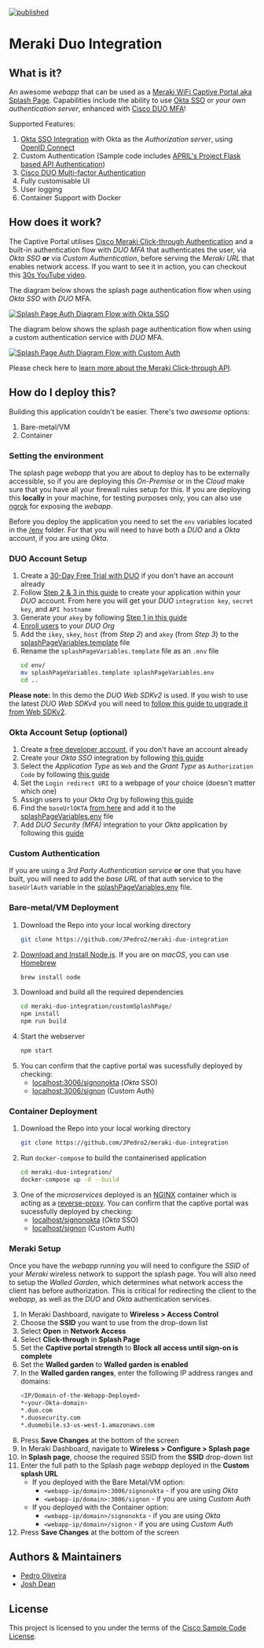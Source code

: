 [![published](https://static.production.devnetcloud.com/codeexchange/assets/images/devnet-published.svg)](https://developer.cisco.com/codeexchange/github/repo/JPedro2/meraki-duo-integration)

# Meraki Duo Integration

## What is it?
An awesome _webapp_ that can be used as a [Meraki WiFi Captive Portal aka Splash Page](https://documentation.meraki.com/General_Administration/Cross-Platform_Content/Splash_Page). Capabilities include the ability to use [Okta SSO](https://www.okta.com/uk/products/single-sign-on/) or _your own authentication server_, enhanced with [Cisco DUO MFA](https://duo.com/product/multi-factor-authentication-mfa)!

Supported Features:

1. [Okta SSO Integration](https://developer.okta.com/docs/guides/build-sso-integration/saml2/overview/) with Okta as the _Authorization server_, using [OpenID Connect](https://openid.net/connect/)
2. Custom Authentication (Sample code includes [APRIL's Project Flask based API Authentication](https://github.com/JPedro2/WxT-QA-BOT/tree/master/backEnd))
3. [Cisco DUO Multi-factor Authentication](https://duo.com/docs#duo-mfa-features)
4. Fully customisable UI 
5. User logging
6. Container Support with Docker


## How does it work?
The Captive Portal utilises [Cisco Meraki Click-through Authentication](https://documentation.meraki.com/MR/MR_Splash_Page/Enabling_Click-through_splash-page) and a built-in authentication flow with _DUO MFA_ that authenticates the user, via _Okta SSO_ **or** via _Custom Authentication_, before serving the _Meraki URL_ that enables network access. If you want to see it in action, you can checkout this [30s YouTube video](https://youtu.be/vG7mbc4A3Tg).

The diagram below shows the splash page authentication flow when using _Okta SSO_ with _DUO_ MFA.

[![Splash Page Auth Diagram Flow with Okta SSO](./docs/img/splash-page-okta-sso-auth-diagram.png)](./docs/img/splash-page-okta-sso-auth-diagram.png)

The diagram below shows the splash page authentication flow when using a custom authentication service with _DUO_ MFA.

[![Splash Page Auth Diagram Flow with Custom Auth](./docs/img/splash-page-custom-auth-diagram.png)](./docs/img/splash-page-custom-auth-diagram.png)

Please check here to [learn more about the Meraki Click-through API](https://developer.cisco.com/meraki/captive-portal-api/#!click-through-api).

## How do I deploy this?

Building this application couldn't be easier. There's two _awesome_ options:

1. Bare-metal/VM
2. Container 

### Setting the environment

The splash page _webapp_ that you are about to deploy has to be externally accessible, so if you are deploying this _On-Premise_ or in the _Cloud_ make sure that you have all your firewall rules setup for this. If you are deploying this **locally** in your machine, for testing purposes only, you can also use [ngrok](https://ngrok.com/) for exposing the _webapp_.

Before you deploy the application you need to set the `env` variables located in the [/env](./env/) folder.
For that you will need to have both a _DUO_ and a _Okta_ account, if you are using _Okta_.

### DUO Account Setup
1. Create a [30-Day Free Trial with DUO](https://signup.duo.com/) if you don't have an account already
2. Follow [Step 2 & 3 in this guide](https://duo.com/docs/duoweb-v2#first-steps) to create your application within your _DUO_ account. From here you will get your _DUO_ `integration key`, `secret key`, and `API hostname`
3. Generate your `akey` by following [Step 1 in this guide](https://duo.com/docs/duoweb-v2#1.-generate-an-akey)
4. [Enroll users](https://duo.com/docs/enrolling-users#manual-enrollment) to your _DUO Org_
5. Add the `ikey`, `skey`, `host` (from _Step 2_) and `akey` (from _Step 3_) to the [splashPageVariables.template](./env/splashPageVariables.template) file
6. Rename the `splashPageVariables.template` file as an `.env` file
   ``` bash
   cd env/
   mv splashPageVariables.template splashPageVariables.env
   cd ..
   ```

**Please note:** In this demo the _DUO Web SDKv2_ is used. If you wish to use the latest _DUO Web SDKv4_ you will need to [follow this guide to upgrade it from Web SDKv2](https://duo.com/docs/duoweb#upgrading-from-web-sdk-2).

### Okta Account Setup (optional)
1. Create a [free developer account](https://developer.okta.com/signup/), if you don't have an account already
2. Create your _Okta SSO_ integration by following [this guide](https://developer.okta.com/docs/guides/build-sso-integration/openidconnect/create-your-app/)
3. Select the _Application Type_ as `Web` and the _Grant Type_ as `Authorization Code` by following [this guide](https://developer.okta.com/docs/guides/build-sso-integration/openidconnect/specify-your-settings/)
4. Set the `Login redirect URI` to a webpage of your choice (doesn't matter which one)
5. Assign users to your _Okta Org_ by following [this guide](https://developer.okta.com/docs/guides/build-sso-integration/openidconnect/test-your-app/#assign-users)
6. Find the `baseUrlOKTA` [from here](https://developer.okta.com/docs/guides/build-sso-integration/openidconnect/test-your-app/#assign-users) and add it to the [splashPageVariables.env](./env/splashPageVariables.env) file
7. Add _DUO Security (MFA)_ integration to your _Okta_ application by following this [guide](https://help.okta.com/en/prod/Content/Topics/Security/Security_Duo.htm)

### Custom Authentication
If you are using a _3rd Party Authentication service_ **or** one that you have built, you will need to add the _base URL_ of that auth service to the `baseUrlAuth` variable in the [splashPageVariables.env](./env/splashPageVariables.env) file.


### Bare-metal/VM Deployment

1. Download the Repo into your local working directory
   ``` bash
   git clone https://github.com/JPedro2/meraki-duo-integration
   ```
2. [Download and Install Node.js](https://nodejs.org/en/). If you are on _macOS_, you can use [Homebrew](https://brew.sh/)
   ``` bash
   brew install node
   ```
3. Download and build all the required dependencies
   ``` bash
   cd meraki-duo-integration/customSplashPage/
   npm install
   npm run build
   ```
4. Start the webserver
   ``` bash
   npm start
   ```
5. You can confirm that the captive portal was sucessfully deployed by checking: 
   * [localhost:3006/signonokta](localhost:3006/signonokta) (_Okta_ SSO)
   * [localhost:3006/signon](localhost:3006/signon) (Custom Auth)

### Container Deployment

1. Download the Repo into your local working directory
   ``` bash
   git clone https://github.com/JPedro2/meraki-duo-integration
   ```
2. Run `docker-compose` to build the containerised application
   ``` bash
   cd meraki-duo-integration/
   docker-compose up -d --build
   ```
3. One of the _microservices_ deployed is an [NGINX](https://www.nginx.com/) container which is acting as a [reverse-proxy](https://docs.nginx.com/nginx/admin-guide/web-server/reverse-proxy/). You can confirm that the captive portal was sucessfully deployed by checking:
   * [localhost/signonokta](localhost/signonokta) (_Okta_ SSO)
   * [localhost/signon](localhost/signon) (Custom Auth)

### Meraki Setup

Once you have the _webapp_ running you will need to configure the _SSID_ of your _Meraki_ wireless network to support the splash page.
You will also need to setup the _Walled Garden_, which determines what network access the client has before authorization. This is critical for redirecting the client to the _webapp_, as well as the _DUO_ and _Okta_ authentication services.

1. In Meraki Dashboard, navigate to **Wireless > Access Control**
2. Choose the **SSID** you want to use from the drop-down list
3. Select **Open** in **Network Access**
4. Select **Click-through** in **Splash Page**
5. Set the **Captive portal strength** to **Block all access until sign-on is complete**
6. Set the **Walled garden** to **Walled garden is enabled**
7. In the **Walled garden ranges**, enter the following IP address ranges and domains:
   ``` bash
   <IP/Domain-of-the-Webapp-Deployed>
   *<your-Okta-domain>
   *.duo.com
   *.duosecurity.com
   *.duomobile.s3-us-west-1.amazonaws.com
   ```
8. Press **Save Changes** at the bottom of the screen
9. In Meraki Dashboard, navigate to **Wireless > Configure > Splash page**
10. In **Splash page**, choose the required SSID from the **SSID** drop-down list
11. Enter the full path to the Splash page _webapp_ deployed in the **Custom splash URL**
    * If you deployed with the Bare Metal/VM option: 
      * `<webapp-ip/domain>:3006/signonokta` - if you are using _Okta_ 
      * `<webapp-ip/domain>:3006/signon` - if you are using _Custom Auth_
    * If you deployed with the Container option:
      * `<webapp-ip/domain>/signonokta` - if you are using _Okta_ 
      * `<webapp-ip/domain>/signon` - if you are using _Custom Auth_
12. Press **Save Changes** at the bottom of the screen


## Authors & Maintainers

- [Pedro Oliveira](peolivei@cisco.com)
- [Josh Dean](joshudea@cisco.com)

## License

This project is licensed to you under the terms of the [Cisco Sample Code License](./LICENSE).